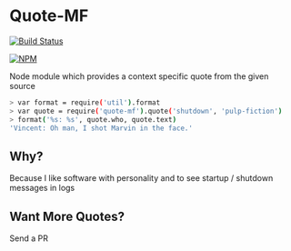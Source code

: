 # Quote-MF
[![Build Status](https://travis-ci.org/acuminous/quote-mf.svg?branch=master)](https://travis-ci.org/acuminous/quote-mf)

[![NPM](https://nodei.co/npm/quote-mf.png?downloads=true)](https://nodei.co/npm/quote-mf/)


Node module which provides a context specific quote from the given source

```bash
> var format = require('util').format
> var quote = require('quote-mf').quote('shutdown', 'pulp-fiction')
> format('%s: %s', quote.who, quote.text)
'Vincent: Oh man, I shot Marvin in the face.'
```

## Why?
Because I like software with personality and to see startup / shutdown messages in logs

## Want More Quotes?
Send a PR
